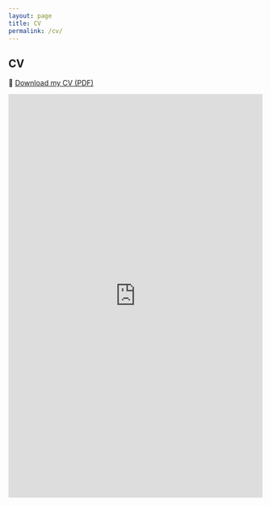```yaml
---
layout: page
title: CV
permalink: /cv/
---
```


## CV

📄 [Download my CV (PDF)](cv_armando.pdf)

<iframe src="https://docs.google.com/viewer?url=https://armandobarsante.github.io/cv_armando.pdf&embedded=true" width="100%" height="800px" style="border: none;"></iframe>

